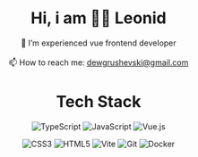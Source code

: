 <div align="center">
  <h1>Hi, i am 👋🏻 Leonid</h1>
  <p>
    💼 I’m experienced vue frontend developer<br/><br/>
    📫 How to reach me: <a href="mailto:dewgrushevski@gmail.com">dewgrushevski@gmail.com</a>
  </p>


  # Tech Stack

  ![TypeScript](https://img.shields.io/badge/typescript-3178c6.svg?style=for-the-badge&logo=typescript&logoColor=white)
  ![JavaScript](https://img.shields.io/badge/javascript-23323330.svg?style=for-the-badge&logo=javascript&logoColor=23F7DF1E)
  ![Vue.js](https://img.shields.io/badge/vuejs-2335495e.svg?style=for-the-badge&logo=vuedotjs&logoColor=234FC08D)


  ![CSS3](https://img.shields.io/badge/css3-231572B6.svg?style=for-the-badge&logo=css3&logoColor=white)
  ![HTML5](https://img.shields.io/badge/html5-23E34F26.svg?style=for-the-badge&logo=html5&logoColor=white)
  ![Vite](https://img.shields.io/badge/vite-23646CFF.svg?style=for-the-badge&logo=vite&logoColor=white)
  ![Git](https://img.shields.io/badge/git-23F05033.svg?style=for-the-badge&logo=git&logoColor=white)
  ![Docker](https://img.shields.io/badge/docker-230db7ed.svg?style=for-the-badge&logo=docker&logoColor=white)

</div>

